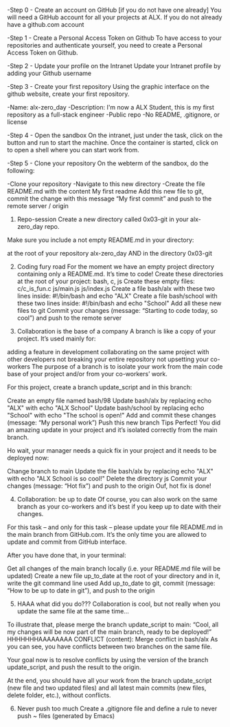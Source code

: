 -Step 0 - Create an account on GitHub [if you do not have one already]
You will need a GitHub account for all your projects at ALX. If you do not already have a github.com account

-Step 1 - Create a Personal Access Token on Github
To have access to your repositories and authenticate yourself, you need to create a Personal Access Token on Github.

-Step 2 - Update your profile on the Intranet Update your Intranet profile by adding your Github username

-Step 3 - Create your first repository
Using the graphic interface on the github website, create your first repository.

-Name: alx-zero_day
-Description: I'm now a ALX Student, this is my first repository as a full-stack engineer
-Public repo
-No README, .gitignore, or license 

-Step 4 - Open the sandbox
On the intranet, just under the task, click on the button  and run to start the machine.
Once the container is started, click on  to open a shell where you can start work from.

-Step 5 - Clone your repository
On the webterm of the sandbox, do the following:

-Clone your repository
-Navigate to this new directory
-Create the file README.md with the content My first readme
Add this new file to git, commit the change with this message “My first commit” and push to the remote server / origin

1. Repo-session
Create a new directory called 0x03-git in your alx-zero_day repo.

Make sure you include a not empty README.md in your directory:

at the root of your repository alx-zero_day
AND in the directory 0x03-git

2.  Coding fury road
For the moment we have an empty project directory containing only a README.md. It’s time to code!
Create these directories at the root of your project: bash, c, js
Create these empty files:
c/c_is_fun.c
js/main.js
js/index.js
Create a file bash/alx with these two lines inside: #!/bin/bash and echo "ALX"
Create a file bash/school with these two lines inside: #!/bin/bash and echo "School"
Add all these new files to git
Commit your changes (message: “Starting to code today, so cool”) and push to the remote server

3.  Collaboration is the base of a company
A branch is like a copy of your project. It’s used mainly for:

adding a feature in development
collaborating on the same project with other developers
not breaking your entire repository
not upsetting your co-workers
The purpose of a branch is to isolate your work from the main code base of your project and/or from your co-workers’ work.

For this project, create a branch update_script and in this branch:

Create an empty file named bash/98
Update bash/alx by replacing echo "ALX" with echo "ALX School"
Update bash/school by replacing echo "School" with echo "The school is open!"
Add and commit these changes (message: “My personal work”)
Push this new branch Tips
Perfect! You did an amazing update in your project and it’s isolated correctly from the main branch.

Ho wait, your manager needs a quick fix in your project and it needs to be deployed now:

Change branch to main
Update the file bash/alx by replacing echo "ALX" with echo "ALX School is so cool!"
Delete the directory js
Commit your changes (message: “Hot fix”) and push to the origin
Ouf, hot fix is done!

4. Collaboration: be up to date
Of course, you can also work on the same branch as your co-workers and it’s best if you keep up to date with their changes.

For this task – and only for this task – please update your file README.md in the main branch from GitHub.com. It’s the only time you are allowed to update and commit from GitHub interface.

After you have done that, in your terminal:

Get all changes of the main branch locally (i.e. your README.md file will be updated)
Create a new file up_to_date at the root of your directory and in it, write the git command line used
Add up_to_date to git, commit (message: “How to be up to date in git”), and push to the origin

5. HAAA what did you do???
Collaboration is cool, but not really when you update the same file at the same time…

To illustrate that, please merge the branch update_script to main: “Cool, all my changes will be now part of the main branch, ready to be deployed!”
HHHHHHHAAAAAAAA
CONFLICT (content): Merge conflict in bash/alx
As you can see, you have conflicts between two branches on the same file.

Your goal now is to resolve conflicts by using the version of the branch update_script, and push the result to the origin.

At the end, you should have all your work from the branch update_script (new file and two updated files) and all latest main commits (new files, delete folder, etc.), without conflicts.

6. Never push too much
Create a .gitignore file and define a rule to never push ~ files (generated by Emacs)
